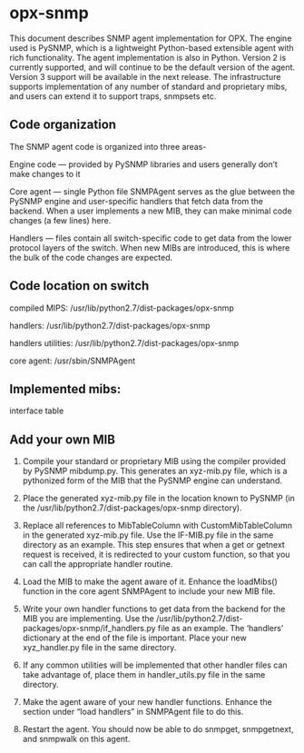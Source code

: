 # opx-snmp



This document describes SNMP agent implementation for
OPX.  The engine used is PySNMP, which is
a lightweight Python-based extensible agent with rich functionality.  The agent implementation is also in Python.
Version 2 is currently supported, and will continue to be the default version
of the agent.  Version 3 support will be
available in the next release. The infrastructure supports implementation of
any number of standard and proprietary mibs, and users can extend it to support
traps, snmpsets etc.



 



## Code organization



 



The SNMP agent code is organized into three areas-



 



Engine code — provided by PySNMP libraries and users
generally don’t make changes to it

Core agent — single Python file SNMPAgent serves as
the glue between the PySNMP engine and user-specific handlers that fetch data
from the backend. When a user implements a new MIB, they can make minimal code
changes (a few lines) here.

Handlers — files contain all switch-specific code to get data
from the lower protocol layers of the switch. When new MIBs are introduced,
this is where the bulk of the code changes are expected.







 



 



## Code location on switch



 



compiled MIPS:                 /usr/lib/python2.7/dist-packages/opx-snmp



handlers:                            /usr/lib/python2.7/dist-packages/opx-snmp



handlers utilities:              /usr/lib/python2.7/dist-packages/opx-snmp



core agent:                        /usr/sbin/SNMPAgent



 



## Implemented mibs:



 



interface table



 



## Add your own MIB



 



1. Compile your standard or proprietary MIB using
the compiler provided by PySNMP mibdump.py.  This generates an xyz-mib.py
file, which is a pythonized form of the MIB that the PySNMP engine can
understand.

2. Place the generated xyz-mib.py file in the
location known to PySNMP (in the /usr/lib/python2.7/dist-packages/opx-snmp
directory). 

3. Replace all references to MibTableColumn with CustomMibTableColumn
in the generated xyz-mib.py file. Use the IF-MIB.py file in the same directory
as an example. This step ensures that when a get or getnext request is
received, it is redirected to your custom function, so that you can call the
appropriate handler routine.

4. Load the MIB to make the agent aware of it.
Enhance the loadMibs() function in the core agent SNMPAgent to include your new
MIB file.

5. Write your own handler functions to get data
from the backend for the MIB you are implementing.  Use the
/usr/lib/python2.7/dist-packages/opx-snmp/if_handlers.py file as an
example.  The ‘handlers’ dictionary at the end of the file is important. 
Place your new xyz_handler.py file in the same directory.

6. If any common utilities will be implemented
that other handler files can take advantage of, place them in handler_utils.py
file in the same directory. 

7. Make the agent aware of your new handler
functions.  Enhance the section under “load handlers” in SNMPAgent file to
do this.

8. Restart the agent. You should now be able to
do snmpget, snmpgetnext, and snmpwalk on this agent.

















 



